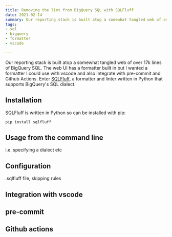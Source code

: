 ```yaml
---
title: Removing the lint from BigQuery SQL with SQLFluff
date: 2021-02-14
summary: Our reporting stack is built atop a somewhat tangled web of over 15k lines of BigQuery SQL. The web UI has a formatter built in but I wanted a formatter I could use with vscode and also integrate with pre-commit and Github Actions. Enter SQLFluff, a formatter and linter written in Python that supports BigQuery's SQL dialect     
tags:
- sql
- bigquery
- formatter
- vscode

---
```


Our reporting stack is built atop a somewhat tangled web of over 17k lines of BigQuery SQL. The web UI has a formatter built in but I wanted a formatter I could use with vscode and also integrate with pre-commit and Github Actions. Enter [SQLFluff](https://www.sqlfluff.com/), a formatter and linter written in Python that supports BigQuery's SQL dialect.

## Installation

SQLFluff is written in Python so can be installed with pip:

```bash{promptHost: "deathstar"}
pip install sqlfluff
```

## Usage from the command line

i.e. specifying a dialect etc

## Configuration 

.sqlfluff file, skipping rules

## Integration with vscode

## pre-commit

## Github actions
